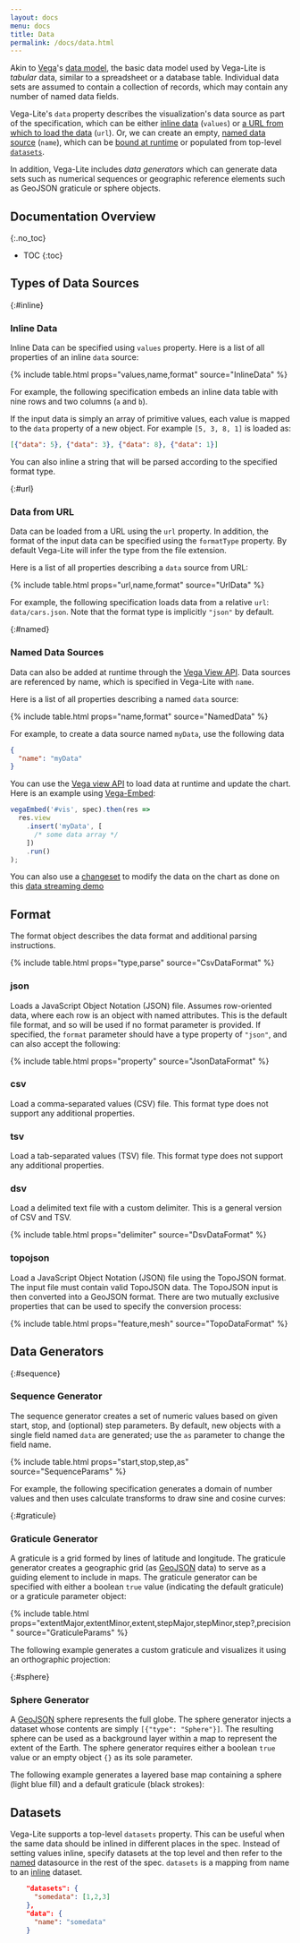 ```yaml
---
layout: docs
menu: docs
title: Data
permalink: /docs/data.html
---
```


Akin to [Vega](https://www.github.com/vega/vega)'s [data model](https://vega.github.io/vega/docs/data/), the basic data model used by Vega-Lite is _tabular_ data, similar to a spreadsheet or a database table. Individual data sets are assumed to contain a collection of records, which may contain any number of named data fields.

Vega-Lite's `data` property describes the visualization's data source as part of the specification, which can be either [inline data](#inline) (`values`) or [a URL from which to load the data](#url) (`url`). Or, we can create an empty, [named data source](#named) (`name`), which can be [bound at runtime](https://vega.github.io/vega/docs/api/view/#data) or populated from top-level [`datasets`](#datasets).

In addition, Vega-Lite includes _data generators_ which can generate data sets such as numerical sequences or geographic reference elements such as GeoJSON graticule or sphere objects.

## Documentation Overview

{:.no_toc}

<!-- prettier-ignore -->
- TOC
{:toc}

## Types of Data Sources

{:#inline}

### Inline Data

Inline Data can be specified using `values` property. Here is a list of all properties of an inline `data` source:

{% include table.html props="values,name,format" source="InlineData" %}

For example, the following specification embeds an inline data table with nine rows and two columns (`a` and `b`).

<span class="vl-example" data-name="bar"></span>

If the input data is simply an array of primitive values, each value is mapped to the `data` property of a new object. For example `[5, 3, 8, 1]` is loaded as:

```json
[{"data": 5}, {"data": 3}, {"data": 8}, {"data": 1}]
```

You can also inline a string that will be parsed according to the specified format type.

<span class="vl-example" data-name="embedded_csv"></span>

{:#url}

### Data from URL

Data can be loaded from a URL using the `url` property. In addition, the format of the input data can be specified using the `formatType` property. By default Vega-Lite will infer the type from the file extension.

Here is a list of all properties describing a `data` source from URL:

{% include table.html props="url,name,format" source="UrlData" %}

For example, the following specification loads data from a relative `url`: `data/cars.json`. Note that the format type is implicitly `"json"` by default.

<span class="vl-example" data-name="point_2d"></span>

{:#named}

### Named Data Sources

Data can also be added at runtime through the [Vega View API](https://vega.github.io/vega/docs/api/view/#data). Data sources are referenced by name, which is specified in Vega-Lite with `name`.

Here is a list of all properties describing a named `data` source:

{% include table.html props="name,format" source="NamedData" %}

For example, to create a data source named `myData`, use the following data

```json
{
  "name": "myData"
}
```

You can use the [Vega view API](https://vega.github.io/vega/docs/api/view/#data) to load data at runtime and update the chart. Here is an example using [Vega-Embed](https://github.com/vega/vega-embed):

```js
vegaEmbed('#vis', spec).then(res =>
  res.view
    .insert('myData', [
      /* some data array */
    ])
    .run()
);
```

You can also use a [changeset](https://github.com/vega/vega-view#view_change) to modify the data on the chart as done on this [data streaming demo](https://vega.github.io/vega-lite/tutorials/streaming.html)

## Format

The format object describes the data format and additional parsing instructions.

{% include table.html props="type,parse" source="CsvDataFormat" %}

### json

Loads a JavaScript Object Notation (JSON) file. Assumes row-oriented data, where each row is an object with named attributes. This is the default file format, and so will be used if no format parameter is provided. If specified, the `format` parameter should have a type property of `"json"`, and can also accept the following:

{% include table.html props="property" source="JsonDataFormat" %}

### csv

Load a comma-separated values (CSV) file. This format type does not support any additional properties.

### tsv

Load a tab-separated values (TSV) file. This format type does not support any additional properties.

### dsv

Load a delimited text file with a custom delimiter. This is a general version of CSV and TSV.

{% include table.html props="delimiter" source="DsvDataFormat" %}

### topojson

Load a JavaScript Object Notation (JSON) file using the TopoJSON format. The input file must contain valid TopoJSON data. The TopoJSON input is then converted into a GeoJSON format. There are two mutually exclusive properties that can be used to specify the conversion process:

{% include table.html props="feature,mesh" source="TopoDataFormat" %}

## Data Generators

{:#sequence}

### Sequence Generator

The sequence generator creates a set of numeric values based on given start, stop, and (optional) step parameters. By default, new objects with a single field named `data` are generated; use the `as` parameter to change the field name.

{% include table.html props="start,stop,step,as" source="SequenceParams" %}

For example, the following specification generates a domain of number values and then uses calculate transforms to draw sine and cosine curves:

<span class="vl-example" data-name="sequence_line"></span>

{:#graticule}

### Graticule Generator

A graticule is a grid formed by lines of latitude and longitude. The graticule generator creates a geographic grid (as [GeoJSON](https://en.wikipedia.org/wiki/GeoJSON) data) to serve as a guiding element to include in maps. The graticule generator can be specified with either a boolean `true` value (indicating the default graticule) or a graticule parameter object:

{% include table.html props="extentMajor,extentMinor,extent,stepMajor,stepMinor,step?,precision" source="GraticuleParams" %}

The following example generates a custom graticule and visualizes it using an orthographic projection:

<span class="vl-example" data-name="geo_graticule_object"></span>

{:#sphere}

### Sphere Generator

A [GeoJSON](https://en.wikipedia.org/wiki/GeoJSON) sphere represents the full globe. The sphere generator injects a dataset whose contents are simply `[{"type": "Sphere"}]`. The resulting sphere can be used as a background layer within a map to represent the extent of the Earth. The sphere generator requires either a boolean `true` value or an empty object `{}` as its sole parameter.

The following example generates a layered base map containing a sphere (light blue fill) and a default graticule (black strokes):

<span class="vl-example" data-name="geo_sphere"></span>

## Datasets

Vega-Lite supports a top-level `datasets` property. This can be useful when the same data should be inlined in different places in the spec. Instead of setting values inline, specify datasets at the top level and then refer to the [named](#named) datasource in the rest of the spec. `datasets` is a mapping from name to an [inline](#inline) dataset.

```json
    "datasets": {
      "somedata": [1,2,3]
    },
    "data": {
      "name": "somedata"
    }
```
